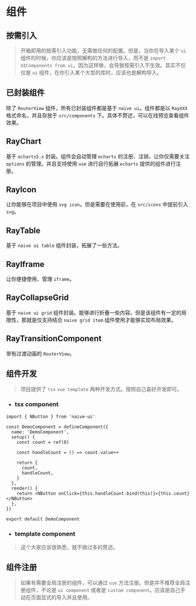 # 组件

## 按需引入

> 开箱即用的按需引入功能，无需做任何的配置。但是，当你在导入某个 `ui` 组件的时候，你应该是按照解构的方法进行导入，而不是 `import UIComponents from ui`。因为这样做，会导致按需引入不生效。其实不仅仅是 `ui` 组件，在你引入某个大型的库时，应该也是解构导入。

## 已封装组件

除了 `RouterView` 组件，所有已封装组件都是基于 `naive ui`。组件都是以 `RayXXX` 格式命名，并且存放于 `src/components` 下。具体不赘述，可以在线预览查看组件效果。

## RayChart

基于 `echarts5.x` 封装。组件会自动管理 `echarts` 的注册、注销，让你仅需要关注 `options` 的管理。并且支持使用 `use` 进行自行拓展 `echarts` 提供的组件进行注册。

## RayIcon

让你能够在项目中使用 `svg icon`。但是需要在使用前，在 `src/icons` 中提前引入 `svg`。

## RayTable

基于 `naive ui table` 组件封装，拓展了一些方法。

## RayIframe

让你便捷使用、管理 `iframe`。

## RayCollapseGrid

基于 `naive ui grid` 组件封装。能够进行折叠一些内容。但是该组件有一定的局限性，那就是仅支持结合 `naive grid item` 组件使用才能够实现布局效果。

## RayTransitionComponent

带有过渡动画的 `RouterView`。

## 组件开发

> 项目提供了 `tsx` `vue template` 两种开发方式。按照自己喜好开发即可。

- ### tsx component

```tsx
import { NButton } from 'naive-ui'

const DemoComponent = defineComponent({
  name: 'DemoComponent',
  setup() {
    const count = ref(0)

    const handleCount = () => count.value++

    return {
      count,
      handleCount,
    }
  },
  render() {
    return <NButton onClick={this.handleCount.bind(this)}>{this.count}</NButton>
  },
})

export default DemoComponent
```

- ### template component

> 这个大家应该很熟悉，就不做过多的赘述。

## 组件注册

> 如果有需要全局注册的组件，可以通过 `use` 方法注册。但是并不推荐全局注册组件，不论是 `ui component` 或者是 `custom component`。应该是自己手动在页面显式的导入并且使用。
